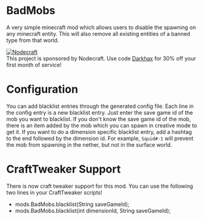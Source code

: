# BadMobs
A very simple minecraft mod which allows users to disable the spawning on any minecraft entity. This will also remove all existing entities of a banned type from that world.

[![Nodecraft](https://i.imgur.com/sz9PUmK.png)](https://nodecraft.com/r/darkhax)    
This project is sponsored by Nodecraft. Use code [Darkhax](https://nodecraft.com/r/darkhax) for 30% off your first month of service!

# Configuration
You can add blacklist entries through the generated config file. Each line in the config entry is a new blacklist entry. Just enter the save game id of the mob you want to blacklist. If you don't know the save game id of the mob, there is an item added by the mob which you can spawn in creative mode to get it. If you want to do a dimension specific blacklist entry, add a hashtag to the end followed by the dimension id. For example, `Squid#-1` will prevent the mob from spawning in the nether, but not in the surface world. 

# CraftTweaker Support
There is now craft tweaker support for this mod. You can use the following two lines in your CraftTweaker scripts!

- mods.BadMobs.blacklist(String saveGameId);
- mods.BadMobs.blacklist(int dimensionId, String saveGameId);
